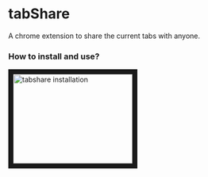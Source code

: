 # tabShare
[logo]: https://github.com/iampiyushgupta/tabShare/blob/master/icon.png "TabShare"

A chrome extension to share the current tabs with anyone. 

### How to install and use?

<a href="http://www.youtube.com/watch?feature=player_embedded&v=8HM9n6qWd24
" target="_blank"><img src="http://img.youtube.com/vi/8HM9n6qWd24/0.jpg" 
alt="tabshare installation" width="240" height="180" border="10" /></a>

